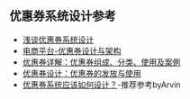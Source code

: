 ## 优惠券系统设计参考
- [浅谈优惠券系统设计](https://blog.csdn.net/usst_lidawei/article/details/79494386)
- [电商平台-优惠券设计与架构](https://blog.csdn.net/NotBugger/article/details/80942762)
- [优惠券详解：优惠券组成、分类、使用及案例](https://blog.csdn.net/k7Jz78GeJJ/article/details/79493305)
- [优惠券设计：优惠券的发放与使用](https://blog.csdn.net/varyall/article/details/81485471)
- [优惠券系统应该如何设计？](https://blog.csdn.net/varyall/article/details/81485435)-推荐参考byArvin